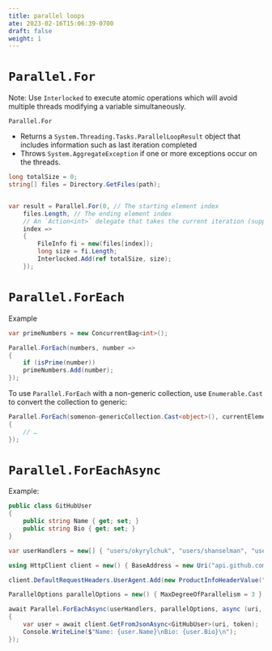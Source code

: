 ```yaml
---
title: parallel loops
ate: 2023-02-16T15:06:39-0700
draft: false
weight: 1
---
```


# `Parallel.For`
Note: Use `Interlocked` to execute atomic operations which will avoid multiple threads modifying a variable simultaneously.

`Parallel.For`
- Returns a `System.Threading.Tasks.ParallelLoopResult` object that includes information such as last iteration completed
- Throws `System.AggregateException` if one or more exceptions occur on the threads.
```cs
long totalSize = 0;
string[] files = Directory.GetFiles(path);


var result = Parallel.For(0, // The starting element index
    files.Length, // The ending element index
    // An `Action<int>` delegate that takes the current iteration (supplied by the runtime) as its value
    index => 
    {
        FileInfo fi = new(files[index]);
        long size = fi.Length;
        Interlocked.Add(ref totalSize, size);
    });
```
# `Parallel.ForEach`
Example
```cs
var primeNumbers = new ConcurrentBag<int>();

Parallel.ForEach(numbers, number =>
{
    if (isPrime(number))
    primeNumbers.Add(number);
});
```
To use `Parallel.ForEach` with a non-generic collection, use `Enumerable.Cast` to convert the collection to generic:
```cs
Parallel.ForEach(somenon-genericCollection.Cast<object>(), currentElement =>
{
    // …
});
```
# `Parallel.ForEachAsync`
Example:
```cs
public class GitHubUser
{
    public string Name { get; set; }
    public string Bio { get; set; }
}

var userHandlers = new[] { "users/okyrylchuk", "users/shanselman", "users/jaredpar", "users/davidfowl" };

using HttpClient client = new() { BaseAddress = new Uri("api.github.com") };

client.DefaultRequestHeaders.UserAgent.Add(new ProductInfoHeaderValue("DotNet", "6"));

ParallelOptions parallelOptions = new() { MaxDegreeOfParallelism = 3 };

await Parallel.ForEachAsync(userHandlers, parallelOptions, async (uri, token) =>
{
    var user = await client.GetFromJsonAsync<GitHubUser>(uri, token);
    Console.WriteLine($"Name: {user.Name}\nBio: {user.Bio}\n");
});
```
